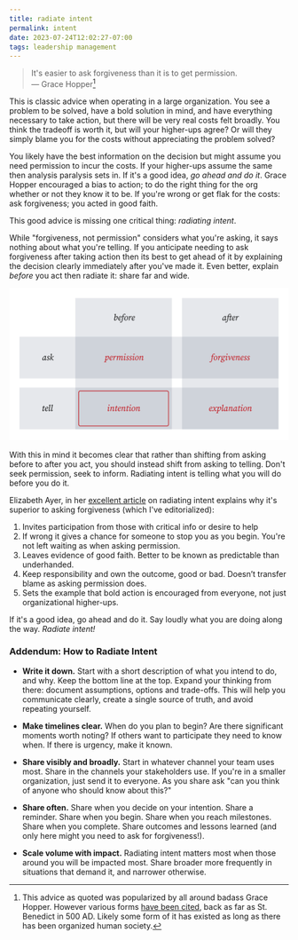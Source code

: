 ```yaml
---
title: radiate intent
permalink: intent
date: 2023-07-24T12:02:27-07:00
tags: leadership management
---
```


> It's easier to ask forgiveness than it is to get permission.\
> — Grace Hopper[^1]

[^1]:
    This advice as quoted was popularized by all around badass Grace Hopper.
    However various forms
    [have been cited](https://quoteinvestigator.com/2018/06/19/forgive/), back
    as far as St. Benedict in 500 AD. Likely some form of it has existed as long
    as there has been organized human society.

This is classic advice when operating in a large organization. You see a problem
to be solved, have a bold solution in mind, and have everything necessary to
take action, but there will be very real costs felt broadly. You think the
tradeoff is worth it, but will your higher-ups agree? Or will they simply blame
you for the costs without appreciating the problem solved?

You likely have the best information on the decision but might assume you need
permission to incur the costs. If your higher-ups assume the same then analysis
paralysis sets in. If it's a good idea, _go ahead and do it_. Grace Hopper
encouraged a bias to action; to do the right thing for the org whether or not
they know it to be. If you're wrong or get flak for the costs: ask forgiveness;
you acted in good faith.

This good advice is missing one critical thing: _radiating intent_.

While "forgiveness, not permission" considers what you're asking, it says
nothing about what you're telling. If you anticipate needing to ask forgiveness
after taking action then its best to get ahead of it by explaining the decision
clearly immediately after you've made it. Even better, explain _before_ you act
then radiate it: share far and wide.

![intent](../media/222f597868763d3e.svg)

With this in mind it becomes clear that rather than shifting from asking before
to after you act, you should instead shift from asking to telling. Don't seek
permission, seek to inform. Radiating intent is telling what you will do before
you do it.

Elizabeth Ayer, in her
[excellent article](https://medium.com/@ElizAyer/dont-ask-forgiveness-radiate-intent-d36fd22393a3)
on radiating intent explains why it's superior to asking forgiveness (which I've
editorialized):

1. Invites participation from those with critical info or desire to help
2. If wrong it gives a chance for someone to stop you as you begin. You're not
   left waiting as when asking permission.
3. Leaves evidence of good faith. Better to be known as predictable than
   underhanded.
4. Keep responsibility and own the outcome, good or bad. Doesn’t transfer blame
   as asking permission does.
5. Sets the example that bold action is encouraged from everyone, not just
   organizational higher-ups.

If it's a good idea, go ahead and do it. Say loudly what you are doing along the
way. _Radiate intent!_

### Addendum: How to Radiate Intent

- **Write it down.** Start with a short description of what you intend to do,
  and why. Keep the bottom line at the top. Expand your thinking from there:
  document assumptions, options and trade-offs. This will help you communicate
  clearly, create a single source of truth, and avoid repeating yourself.

- **Make timelines clear.** When do you plan to begin? Are there significant
  moments worth noting? If others want to participate they need to know when. If
  there is urgency, make it known.

- **Share visibly and broadly.** Start in whatever channel your team uses most.
  Share in the channels your stakeholders use. If you're in a smaller
  organization, just send it to everyone. As you share ask "can you think of
  anyone who should know about this?"

- **Share often.** Share when you decide on your intention. Share a reminder.
  Share when you begin. Share when you reach milestones. Share when you
  complete. Share outcomes and lessons learned (and only here might you need to
  ask for forgiveness!).

- **Scale volume with impact.** Radiating intent matters most when those around
  you will be impacted most. Share broader more frequently in situations that
  demand it, and narrower otherwise.
